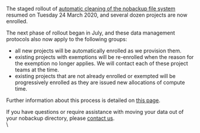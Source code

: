 The staged rollout of [automatic cleaning of the nobackup file
system](https://support.nesi.org.nz/hc/en-gb/articles/360001162856-Automatic-cleaning-of-nobackup-file-system)
resumed on Tuesday 24 March 2020, and several dozen projects are now
enrolled. 

The next phase of rollout began in July, and these data management
protocols also now apply to the following groups:

-   all new projects will be automatically enrolled as we provision
    them.
-   existing projects with exemptions will be re-enrolled when the
    reason for the exemption no longer applies. We will contact each of
    these project teams at the time.
-   existing projects that are not already enrolled or exempted will be
    progressively enrolled as they are issued new allocations of compute
    time.

Further information about this process is detailed on [this
page](https://support.nesi.org.nz/hc/en-gb/articles/360001162856-Automatic-cleaning-of-nobackup-file-system).

If you have questions or require assistance with moving your data out of
your nobackup directory, please [contact
us](https://support.nesi.org.nz/hc/en-gb/requests/new).\
\
